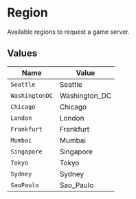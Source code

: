 # Region

Available regions to request a game server.


## Values

| Name           | Value          |
| -------------- | -------------- |
| `Seattle`      | Seattle        |
| `WashingtonDC` | Washington_DC  |
| `Chicago`      | Chicago        |
| `London`       | London         |
| `Frankfurt`    | Frankfurt      |
| `Mumbai`       | Mumbai         |
| `Singapore`    | Singapore      |
| `Tokyo`        | Tokyo          |
| `Sydney`       | Sydney         |
| `SaoPaulo`     | Sao_Paulo      |